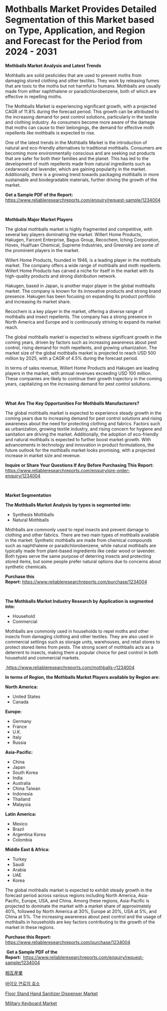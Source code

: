 <p><h1>Mothballs Market Provides Detailed Segmentation of this Market based on Type, Application, and Region and Forecast for the Period from 2024 - 2031</h1></p><p><strong>Mothballs Market Analysis and Latest Trends</strong></p>
<p><p>Mothballs are solid pesticides that are used to prevent moths from damaging stored clothing and other textiles. They work by releasing fumes that are toxic to the moths but not harmful to humans. Mothballs are usually made from either naphthalene or paradichlorobenzene, both of which are effective in repelling moths.</p><p>The Mothballs Market is experiencing significant growth, with a projected CAGR of 11.8% during the forecast period. This growth can be attributed to the increasing demand for pest control solutions, particularly in the textile and clothing industry. As consumers become more aware of the damage that moths can cause to their belongings, the demand for effective moth repellents like mothballs is expected to rise.</p><p>One of the latest trends in the Mothballs Market is the introduction of natural and eco-friendly alternatives to traditional mothballs. Consumers are becoming more environmentally conscious and are seeking out products that are safer for both their families and the planet. This has led to the development of moth repellents made from natural ingredients such as cedarwood and lavender, which are gaining popularity in the market. Additionally, there is a growing trend towards packaging mothballs in more sustainable and biodegradable materials, further driving the growth of the market.</p></p>
<p><strong>Get a Sample PDF of the Report:&nbsp;</strong> <a href="https://www.reliableresearchreports.com/enquiry/request-sample/1234004">https://www.reliableresearchreports.com/enquiry/request-sample/1234004</a></p>
<p>&nbsp;</p>
<p><strong>Mothballs Major Market Players</strong></p>
<p><p>The global mothballs market is highly fragmented and competitive, with several key players dominating the market. Willert Home Products, Hakugen, Farcent Enterprise, Bagus Group, Recochem, Iching Corporation, Hovex, HuaYuan Chemical, Supreme Industries, and Greensky are some of the prominent players in the market.</p><p>Willert Home Products, founded in 1946, is a leading player in the mothballs market. The company offers a wide range of mothballs and moth repellents. Willert Home Products has carved a niche for itself in the market with its high-quality products and strong distribution network.</p><p>Hakugen, based in Japan, is another major player in the global mothballs market. The company is known for its innovative products and strong brand presence. Hakugen has been focusing on expanding its product portfolio and increasing its market share.</p><p>Recochem is a key player in the market, offering a diverse range of mothballs and insect repellents. The company has a strong presence in North America and Europe and is continuously striving to expand its market reach.</p><p>The global mothballs market is expected to witness significant growth in the coming years, driven by factors such as increasing awareness about pest control, rising demand for moth repellents, and growing urbanization. The market size of the global mothballs market is projected to reach USD 500 million by 2025, with a CAGR of 4.5% during the forecast period.</p><p>In terms of sales revenue, Willert Home Products and Hakugen are leading players in the market, with annual revenues exceeding USD 100 million. These companies are likely to continue their growth trajectory in the coming years, capitalizing on the increasing demand for pest control solutions.</p></p>
<p>&nbsp;</p>
<p><strong>What Are The Key Opportunities For Mothballs Manufacturers?</strong></p>
<p><p>The global mothballs market is expected to experience steady growth in the coming years due to increasing demand for pest control solutions and rising awareness about the need for protecting clothing and fabrics. Factors such as urbanization, growing textile industry, and rising concern for hygiene and sanitation are driving the market. Additionally, the adoption of eco-friendly and natural mothballs is expected to further boost market growth. With advancements in technology and innovation in product formulations, the future outlook for the mothballs market looks promising, with a projected increase in market size and revenue.</p></p>
<p><strong>Inquire or Share Your Questions If Any Before Purchasing This Report:</strong> <a href="https://www.reliableresearchreports.com/enquiry/pre-order-enquiry/1234004">https://www.reliableresearchreports.com/enquiry/pre-order-enquiry/1234004</a></p>
<p>&nbsp;</p>
<p><strong>Market Segmentation</strong></p>
<p><strong>The Mothballs Market Analysis by types is segmented into:</strong></p>
<p><ul><li>Synthesis Mothballs</li><li>Natural Mothballs</li></ul></p>
<p><p>Mothballs are commonly used to repel insects and prevent damage to clothing and other fabrics. There are two main types of mothballs available in the market: Synthetic mothballs are made from chemical compounds such as naphthalene or paradichlorobenzene, while natural mothballs are typically made from plant-based ingredients like cedar wood or lavender. Both types serve the same purpose of deterring insects and protecting stored items, but some people prefer natural options due to concerns about synthetic chemicals.</p></p>
<p><strong>Purchase this Report:&nbsp;</strong><a href="https://www.reliableresearchreports.com/purchase/1234004">https://www.reliableresearchreports.com/purchase/1234004</a></p>
<p>&nbsp;</p>
<p><strong>The Mothballs Market Industry Research by Application is segmented into:</strong></p>
<p><ul><li>Household</li><li>Commercial</li></ul></p>
<p><p>Mothballs are commonly used in households to repel moths and other insects from damaging clothing and other textiles. They are also used in commercial settings such as storage units, warehouses, and retail stores to protect stored items from pests. The strong scent of mothballs acts as a deterrent to insects, making them a popular choice for pest control in both household and commercial markets.</p></p>
<p><a href="https://www.reliableresearchreports.com/mothballs-r1234004">&nbsp;https://www.reliableresearchreports.com/mothballs-r1234004</a></p>
<p><strong>In terms of Region, the Mothballs Market Players available by Region are:</strong></p>
<p>
    <p> <strong> North America: </strong>
        <ul>
            <li>United States</li>
            <li>Canada</li>
        </ul>
        </p> 
    <p> <strong> Europe: </strong>
        <ul>
            <li>Germany</li>
            <li>France</li>
            <li>U.K.</li>
            <li>Italy</li>
            <li>Russia</li>
        </ul>
        </p> 
    <p> <strong> Asia-Pacific: </strong>
        <ul>
            <li>China</li>
            <li>Japan</li>
            <li>South Korea</li>
            <li>India</li>
            <li>Australia</li>
            <li>China Taiwan</li>
            <li>Indonesia</li>
            <li>Thailand</li>
            <li>Malaysia</li>
        </ul>
        </p> 
    <p> <strong> Latin America: </strong>
        <ul>
            <li>Mexico</li>
            <li>Brazil</li>
            <li>Argentina Korea</li>
            <li>Colombia</li>
        </ul>
        </p> 
    <p> <strong> Middle East & Africa: </strong>
        <ul>
            <li>Turkey</li>
            <li>Saudi</li>
            <li>Arabia</li>
            <li>UAE</li>
            <li>Korea</li>
        </ul>
    </p>
    </p>
<p><p>The global mothballs market is expected to exhibit steady growth in the forecast period across various regions including North America, Asia-Pacific, Europe, USA, and China. Among these regions, Asia-Pacific is projected to dominate the market with a market share of approximately 40%, followed by North America at 30%, Europe at 20%, USA at 5%, and China at 5%. The increasing awareness about pest control and the usage of mothballs in households are key factors contributing to the growth of the market in these regions.</p></p>
<p><strong>Purchase this Report: </strong><a href="https://www.reliableresearchreports.com/purchase/1234004">https://www.reliableresearchreports.com/purchase/1234004</a></p>
<p>&nbsp;<strong>Get a Sample PDF of the Report:&nbsp;&nbsp;</strong><a href="https://www.reliableresearchreports.com/enquiry/request-sample/1234004">https://www.reliableresearchreports.com/enquiry/request-sample/1234004</a></p>
<p><strong></strong></p>
<p><p><a href="https://github.com/LuzHills1972/Market-Research-Report-List-1/blob/main/5773789143244.md">相互産業</a></p><p><a href="https://github.com/vsr06p4p49/Market-Research-Report-List-2/blob/main/7129992150985.md">바이오 연료의 효소</a></p><p><a href="https://github.com/JameTravis/Market-Research-Report-List-5/blob/main/floor-stand-hand-sanitizer-dispenser-market.md">Floor Stand Hand Sanitizer Dispenser Market</a></p><p><a href="https://github.com/alwa8650/Market-Research-Report-List-1/blob/main/military-keyboard-market.md">Military Keyboard Market</a></p></p>
